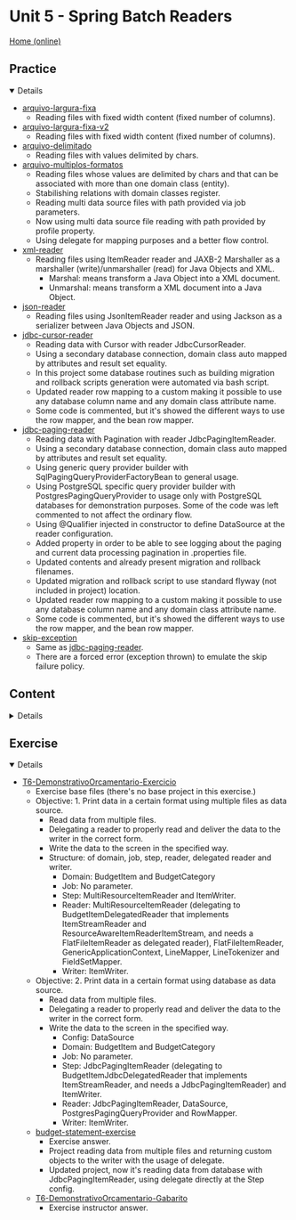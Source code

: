 # Unit 5 - Spring Batch Readers
[Home (online)](https://github.com/rudiantoni/learn-spring-batch)

## Practice

<details open><summary>Details</summary>

- [arquivo-largura-fixa](practice/arquivo-largura-fixa)
    - Reading files with fixed width content (fixed number of columns).
- [arquivo-largura-fixa-v2](practice/arquivo-largura-fixa-v2)
    - Reading files with fixed width content (fixed number of columns).
- [arquivo-delimitado](practice/arquivo-delimitado)
    - Reading files with values delimited by chars.
- [arquivo-multiplos-formatos](practice/arquivo-multiplos-formatos)
    - Reading files whose values are delimited by chars and that can be associated with more than one domain class (entity).
    - Stabilishing relations with domain classes register.
    - Reading multi data source files with path provided via job parameters.
    - Now using multi data source file reading with path provided by profile property.
    - Using delegate for mapping purposes and a better flow control.
- [xml-reader](practice/xml-reader)
    - Reading files using ItemReader reader and JAXB-2 Marshaller as a marshaller (write)/unmarshaller (read) for Java Objects and XML.
        - Marshal: means transform a Java Object into a XML document.
        - Unmarshal: means transform a XML document into a Java Object.
- [json-reader](practice/json-reader)
    - Reading files using JsonItemReader reader and using Jackson as a serializer between Java Objects and JSON.
- [jdbc-cursor-reader](practice/jdbc-cursor-reader)
    - Reading data with Cursor with reader JdbcCursorReader.
    - Using a secondary database connection, domain class auto mapped by attributes and result set equality.
    - In this project some database routines such as building migration and rollback scripts generation were automated via bash script.
    - Updated reader row mapping to a custom making it possible to use any database column name and any domain class attribute name.
    - Some code is commented, but it's showed the different ways to use the row mapper, and the bean row mapper.
- [jdbc-paging-reader](practice/jdbc-paging-reader)
    - Reading data with Pagination with reader JdbcPagingItemReader.
    - Using a secondary database connection, domain class auto mapped by attributes and result set equality.
    - Using generic query provider builder with SqlPagingQueryProviderFactoryBean to general usage.
    - Using PostgreSQL specific query provider builder with PostgresPagingQueryProvider to usage only with PostgreSQL databases for demonstration purposes. Some of the code was left commented to not affect the ordinary flow.
    - Using @Qualifier injected in constructor to define DataSource at the reader configuration.
    - Added property in order to be able to see logging about the paging and current data processing pagination in .properties file.
    - Updated contents and already present migration and rollback filenames.
    - Updated migration and rollback script to use standard flyway (not included in project) location.
    - Updated reader row mapping to a custom making it possible to use any database column name and any domain class attribute name.
    - Some code is commented, but it's showed the different ways to use the row mapper, and the bean row mapper.
- [skip-exception](practice/skip-exception)
    - Same as [jdbc-paging-reader](practice/jdbc-paging-reader).
    - There are a forced error (exception thrown) to emulate the skip failure policy.

</details>

## Content

<details><summary>Details</summary>

- [ArquivoLarguraFixaJob](content/ArquivoLarguraFixaJob)
    - Reading files with fixed width content (fixed number of columns).
- [ArquivoLarguraFixaJob-v2](content/ArquivoLarguraFixaJob-v2)
    - Reading files with fixed width content (fixed number of columns).
- [ArquivoDelimitadoJob](content/ArquivoDelimitadoJob)
    - Reading files with values delimited by chars.
- [ArquivoMultiplosFormatosJob](content/ArquivoMultiplosFormatosJob)
    - Reading files whose values are delimited by chars and that can be associated with more than one domain class (entity).
- [ArquivoMultiplosFormatosJob-v2](content/ArquivoMultiplosFormatosJob-v2)
    - Reading multi data source files with path provided via job parameters.
- [JdbcCursorReaderJob](content/JdbcCursorReaderJob)
    - Reading data from a database with a cursor based JDBC reader.
    - No result set remapping to the domain class.
- [JdbcPagingReaderJob](content/JdbcPagingReaderJob)
    - Reading data from a database with a paging based JDBC reader.
    - No result set remapping to the domain class.
- [SkipExceptionJob](content/SkipExceptionJob)
    - Reading data from a database with a paging based JDBC reader.
    - Result set remapped to the domain class.
    - Usage of skip failure tolerance

</details>

## Exercise

<details open><summary>Details</summary>

- [T6-DemonstrativoOrcamentario-Exercicio](exercise/T6-DemonstrativoOrcamentario-Exercicio)
    - Exercise base files (there's no base project in this exercise.)
    - Objective: 1. Print data in a certain format using multiple files as data source.
        - Read data from multiple files.
        - Delegating a reader to properly read and deliver the data to the writer in the correct form.
        - Write the data to the screen in the specified way.
        - Structure: of domain, job, step, reader, delegated reader and writer.
            - Domain: BudgetItem and BudgetCategory
            - Job: No parameter.
            - Step: MultiResourceItemReader and ItemWriter.
            - Reader: MultiResourceItemReader (delegating to BudgetItemDelegatedReader that implements ItemStreamReader and ResourceAwareItemReaderItemStream, and needs a FlatFileItemReader as delegated reader), FlatFileItemReader, GenericApplicationContext,  LineMapper, LineTokenizer and FieldSetMapper.
            - Writer: ItemWriter.
    - Objective: 2. Print data in a certain format using database as data source.
        - Read data from multiple files.
        - Delegating a reader to properly read and deliver the data to the writer in the correct form.
        - Write the data to the screen in the specified way.
            - Config: DataSource
            - Domain: BudgetItem and BudgetCategory
            - Job: No parameter.
            - Step: JdbcPagingItemReader (delegating to BudgetItemJdbcDelegatedReader that implements ItemStreamReader, and needs a JdbcPagingItemReader) and ItemWriter.
            - Reader: JdbcPagingItemReader, DataSource, PostgresPagingQueryProvider and RowMapper.
            - Writer: ItemWriter.
    - [budget-statement-exercise](exercise/T6-budget-statement-Resposta/budget-statement-exercise)
        - Exercise answer.
        - Project reading data from multiple files and returning custom objects to the writer with the usage of delegate.
        - Updated project, now it's reading data from database with JdbcPagingItemReader, using delegate directly at the Step config.
    - [T6-DemonstrativoOrcamentario-Gabarito](exercise/T6-DemonstrativoOrcamentario-Gabarito)
        - Exercise instructor answer.
    
</details>

